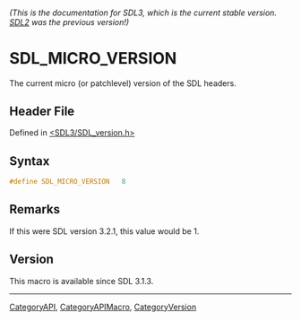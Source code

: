 ###### (This is the documentation for SDL3, which is the current stable version. [SDL2](https://wiki.libsdl.org/SDL2/) was the previous version!)
# SDL_MICRO_VERSION

The current micro (or patchlevel) version of the SDL headers.

## Header File

Defined in [<SDL3/SDL_version.h>](https://github.com/libsdl-org/SDL/blob/main/include/SDL3/SDL_version.h)

## Syntax

```c
#define SDL_MICRO_VERSION   8
```

## Remarks

If this were SDL version 3.2.1, this value would be 1.

## Version

This macro is available since SDL 3.1.3.

----
[CategoryAPI](CategoryAPI), [CategoryAPIMacro](CategoryAPIMacro), [CategoryVersion](CategoryVersion)

